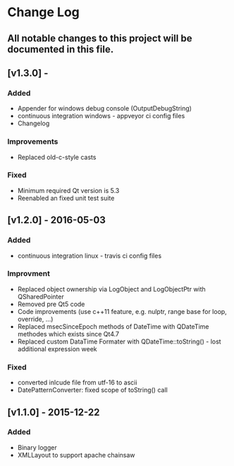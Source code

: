 # Change Log
All notable changes to this project will be documented in this file.
----

## [v1.3.0] -
### Added
- Appender for windows debug console (OutputDebugString)
- continuous integration windows - appveyor ci config files
- Changelog
### Improvements
- Replaced old-c-style casts
### Fixed
- Minimum required Qt version is 5.3
- Reenabled an fixed unit test suite

## [v1.2.0] - 2016-05-03
### Added
- continuous integration linux - travis ci config files
### Improvment
- Replaced object ownership via LogObject and LogObjectPtr with QSharedPointer
- Removed pre Qt5 code
- Code improvements (use c++11 feature, e.g. nulptr, range base for loop, override, ...)
- Replaced msecSinceEpoch methods of DateTime with QDateTime methodes which exists since Qt4.7
- Replaced custom DataTime Formater with QDateTime::toString() - lost additional expression week
### Fixed
- converted inlcude file from utf-16 to ascii
- DatePatternConverter: fixed scope of toString() call

## [v1.1.0] - 2015-12-22
### Added
- Binary logger
- XMLLayout to support apache chainsaw
